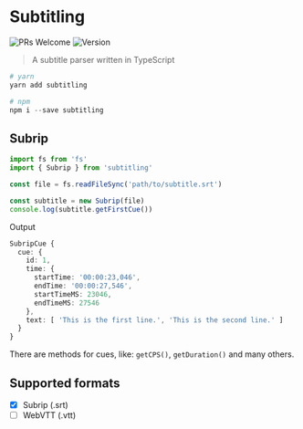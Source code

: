 # Subtitling
![PRs Welcome](https://img.shields.io/badge/PRs-welcome-brightgreen.svg) ![Version](https://img.shields.io/github/package-json/v/AlexandreMT/subtitling)

> A subtitle parser written in TypeScript

```s
# yarn
yarn add subtitling

# npm
npm i --save subtitling
```

## Subrip

```typescript
import fs from 'fs'
import { Subrip } from 'subtitling'

const file = fs.readFileSync('path/to/subtitle.srt')

const subtitle = new Subrip(file)
console.log(subtitle.getFirstCue())
```

Output

```typescript
SubripCue {
  cue: {
    id: 1,
    time: {
      startTime: '00:00:23,046',
      endTime: '00:00:27,546',
      startTimeMS: 23046,
      endTimeMS: 27546
    },
    text: [ 'This is the first line.', 'This is the second line.' ]
  }
}
```
There are methods for cues, like: `getCPS()`, `getDuration()` and many others.

## Supported formats
- [x] Subrip (.srt)
- [ ] WebVTT (.vtt)